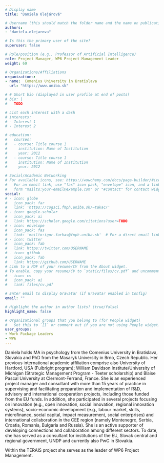 ```yaml
---
# Display name
title: "Daniela Olejárová"

# Username (this should match the folder name and the name on publications)
authors:
- "daniela-olejarova"

# Is this the primary user of the site?
superuser: false

# Role/position (e.g., Professor of Artificial Intelligence)
role: Project Manager, WP6 Project Management Leader
weight: 60

# Organizations/Affiliations
organizations:
- name:  Comenius University in Bratislava
  url: "https://www.uniba.sk"

# # Short bio (displayed in user profile at end of posts)
# bio: |
#   TODO

# List each interest with a dash
# interests:
# - Interest 1
# - Interest 2

# education:
#   courses:
#   - course: Title course 1
#     institution: Name of Institution
#     year: 2012
#   - course: Title course 1
#     institution: Name of Institution
#     year: 2012

# Social/Academic Networking
# For available icons, see: https://wowchemy.com/docs/page-builder/#icons
#   For an email link, use "fas" icon pack, "envelope" icon, and a link in the
#   form "mailto:your-email@example.com" or "#contact" for contact widget.
social:
# - icon: globe
#   icon_pack: far
#   link: 'https://cogsci.fmph.uniba.sk/~takac/'
# - icon: google-scholar
#   icon_pack: ai
#   link: https://scholar.google.com/citations?user=TODO
# - icon: envelope
#   icon_pack: fas
#   link: 'mailto:igor.farkas@fmph.uniba.sk'  # For a direct email link, use "mailto:test@example.org".
# - icon: twitter
#   icon_pack: fab
#   link: https://twitter.com/USERNAME
# - icon: github
#   icon_pack: fab
#   link: https://github.com/USERNAME
# Link to a PDF of your resume/CV from the About widget.
# To enable, copy your resume/CV to `static/files/cv.pdf` and uncomment the lines below.
# - icon: cv
#   icon_pack: ai
#   link: files/cv.pdf

# Enter email to display Gravatar (if Gravatar enabled in Config)
email: ""

# Highlight the author in author lists? (true/false)
highlight_name: false

# Organizational groups that you belong to (for People widget)
#   Set this to `[]` or comment out if you are not using People widget.
user_groups:
- Work Package Leaders
- WP6
---
```

Daniela holds MA in psychology from the Comenius University in Bratislava, Slovakia and PhD from the Masaryk University in Brno, Czech Republic. Her previous international academic affiliation comprise also University of Hartford, USA (Fulbright program); William Davidson Institute/University of Michigan (Strategic Management Program - Teeter scholarship) and Blaise Pascal University at Clermont-Ferrand, France. She is an experienced project manager and consultant with more than 15 years of practice in supervising and facilitating preparation and implementation of R&D, advisory and international cooperation projects, including those funded from the EU funds. In addition, she participated in several projects focusing on innovation (e.g., open innovation, social innovation, regional innovation systems), socio-economic development (e.g., labour market, skills, microfinance, social capital, impact measurement, social enterprises) and international collaboration in the CEE region (namely Montenegro, Serbia, Croatia, Romania, Bulgaria and Russia). She is an active supporter of developing connections and collaboration among different sectors. To date, she has served as a consultant for institutions of the EU, Slovak central and regional government, UNDP and currently also PwC in Slovakia.

Within the TERAIS project she serves as the leader of WP6 Project Management.